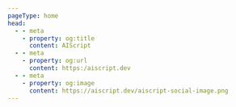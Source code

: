 ```yaml
---
pageType: home
head:
  - - meta
    - property: og:title
      content: AIScript
  - - meta
    - property: og:url
      content: https:/aiscript.dev
  - - meta
    - property: og:image
      content: https://aiscript.dev/aiscript-social-image.png
---
```

